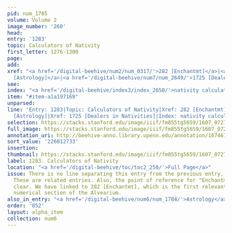 ```yaml
---
pid: num_1785
volume: Volume 2
image_number: '260'
head:
entry: '1283'
topic: Calculators of Nativity
first_letter: 1276-1300
page:
add:
xref: "<a href='/digital-beehive/num2/num_0317/'>282 [Enchantmt]</a>|<a href='/digital-beehive/num6/num_1995/'>1392
  [Astrology]</a>|<a href='/digital-beehive/num7/num_2649/'>1725 [Dealers in Nativities]</a>"
see:
index: "<a href='/digital-beehive/index3/index_2650/'>nativity calculators of</a>"
item: "#item-a1a197169"
unparsed:
line: 'Entry: 1283|Topic: Calculators of Nativity|Xref: 282 [Enchantmt]|Xref: 1392
  [Astrology]|Xref: 1725 [Dealers in Nativities]|Index: nativity calculators of|#item-a1a197169'
selection: https://stacks.stanford.edu/image/iiif/fm855tg5659/1607_0727/784,2733,2872,600/full/0/default.jpg
full_image: https://stacks.stanford.edu/image/iiif/fm855tg5659/1607_0727/full/full/0/default.jpg
annotation_uri: http://beehive-anno.library.upenn.edu/annotation/1674674880378
sort_value: '226012733'
insertion:
thumbnail: https://stacks.stanford.edu/image/iiif/fm855tg5659/1607_0727/784,2733,600,180/250,/0/default.jpg
label: 1283. Calculators of Nativity
location: "<a href='/digital-beehive/toc/toc2_250/'>Full Page</a>"
issue: There is no line separating this entry from the previous entry, 1283 [Astrology].
  These are related entries. Also, the point of reference for "Enchantment" is not
  clear. We have linked to 282 [Enchantmt], which is the first relevant entry in the
  numerical section of the Alvearium.
also_in_entry: "<a href='/digital-beehive/num6/num_1784/'>Astrology</a>"
order: '052'
layout: alpha_item
collection: num6
---
```


